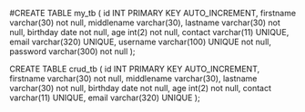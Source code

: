 #CREATE TABLE my_tb (
 	id INT PRIMARY KEY AUTO_INCREMENT,
    firstname varchar(30) not null,
    middlename varchar(30),
    lastname varchar(30) not null,
    birthday date not null,
    age int(2) not null,
    contact varchar(11) UNIQUE,
    email varchar(320) UNIQUE,
    username varchar(100) UNIQUE not null,
    password varchar(300) not null
);


CREATE TABLE crud_tb (
 	id INT PRIMARY KEY AUTO_INCREMENT,
    firstname varchar(30) not null,
    middlename varchar(30),
    lastname varchar(30) not null,
    birthday date not null,
    age int(2) not null,
    contact varchar(11) UNIQUE,
    email varchar(320) UNIQUE
);